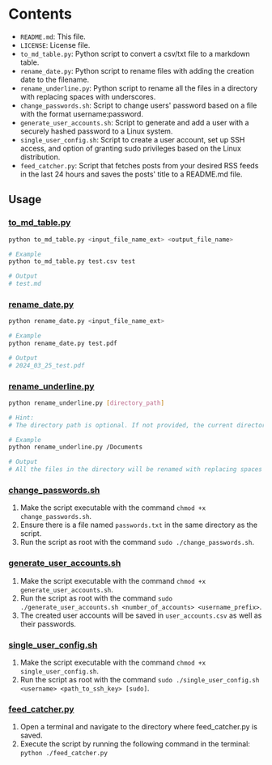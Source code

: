 # Contents

- `README.md`: This file.
- `LICENSE`: License file.
- `to_md_table.py`: Python script to convert a csv/txt file to a markdown table.
- `rename_date.py`: Python script to rename files with adding the creation date to the filename.
- `rename_underline.py`: Python script to rename all the files in a directory with replacing spaces with underscores.
- `change_passwords.sh`: Script to change users' password based on a file with the format username:password.
- `generate_user_accounts.sh`: Script to generate and add a user with a securely hashed password to a Linux system.
- `single_user_config.sh`: Script to create a user account, set up SSH access, and option of granting sudo privileges based on the Linux distribution.
- `feed_catcher.py`: Script that fetches posts from your desired RSS feeds in the last 24 hours and saves the posts' title to a README.md file.


## Usage

### [to_md_table.py](to_md_table.py)

```bash
python to_md_table.py <input_file_name_ext> <output_file_name>

# Example
python to_md_table.py test.csv test

# Output
# test.md
```

### [rename_date.py](rename_date.py)

```bash
python rename_date.py <input_file_name_ext>

# Example
python rename_date.py test.pdf

# Output
# 2024_03_25_test.pdf
```

### [rename_underline.py](rename_underline.py)

```bash
python rename_underline.py [directory_path]

# Hint:
# The directory path is optional. If not provided, the current directory will be considered.

# Example
python rename_underline.py /Documents

# Output
# All the files in the directory will be renamed with replacing spaces with underscores.
```

### [change_passwords.sh](change_passwords.sh)

1. Make the script executable with the command `chmod +x change_passwords.sh`.
2. Ensure there is a file named `passwords.txt` in the same directory as the script.
3. Run the script as root with the command `sudo ./change_passwords.sh`.


### [generate_user_accounts.sh](generate_user_accounts.sh)

1. Make the script executable with the command `chmod +x generate_user_accounts.sh`.
2. Run the script as root with the command `sudo ./generate_user_accounts.sh <number_of_accounts> <username_prefix>`.
3. The created user accounts will be saved in `user_accounts.csv` as well as their passwords.


### [single_user_config.sh](single_user_config.sh)

1. Make the script executable with the command `chmod +x single_user_config.sh`.
2. Run the script as root with the command `sudo ./single_user_config.sh <username> <path_to_ssh_key> [sudo]`.

### [feed_catcher.py](feed_catcher.py)

1. Open a terminal and navigate to the directory where feed_catcher.py is saved.
2. Execute the script by running the following command in the terminal: `python ./feed_catcher.py`

